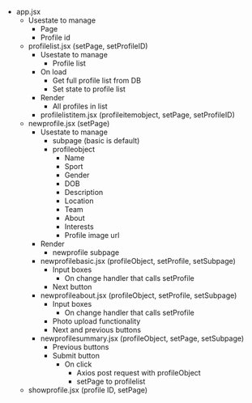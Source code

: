 - app.jsx
  - Usestate to manage
    - Page
    - Profile id
  - profilelist.jsx (setPage, setProfileID)
    - Usestate to manage
      - Profile list
    - On load
      - Get full profile list from DB
      - Set state to profile list
    - Render
      - All profiles in list
    - profilelistitem.jsx (profileitemobject, setPage, setProfileID)
  - newprofile.jsx (setPage)
    - Usestate to manage
      - subpage (basic is default)
      - profileobject
        - Name
        - Sport
        - Gender
        - DOB
        - Description
        - Location
        - Team
        - About
        - Interests
        - Profile image url
    - Render
      - newprofile subpage
    - newprofilebasic.jsx (profileObject, setProfile, setSubpage)
      - Input boxes
        - On change handler that calls setProfile
      - Next button
    - newprofileabout.jsx (profileObject, setProfile, setSubpage)
      - Input boxes
        - On change handler that calls setProfile
      - Photo upload functionality
      - Next and previous buttons
    - newprofilesummary.jsx (profileObject, setPage, setSubpage)
      - Previous buttons
      - Submit button
        - On click
          - Axios post request with profileObject
          - setPage to profilelist
  - showprofile.jsx (profile ID, setPage)

